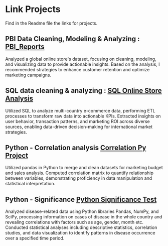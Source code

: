 # Link Projects
Find in the Readme file the links for projects.

## PBI Data Cleaning, Modeling & Analyzing : [PBI_Reports](https://github.com/KloNdou/PBI_Reports.git)
Analyzed a global online store's dataset, focusing on cleaning, modeling, and visualizing data to provide actionable insights. 
Based on the analysis, I recommended strategies to enhance customer retention and optimize marketing campaigns.


## SQL data cleaning & analyzing : [SQL Online Store Analysis](https://github.com/KloNdou/SQL-Online-Store-Analysis)
Utilized SQL to analyze multi-country e-commerce data, performing ETL processes to transform raw data into actionable KPIs.
Extracted insights on user behavior, transaction patterns, and marketing ROI across diverse sources, enabling data-driven decision-making for international market strategies.

## Python - Correlation analysis [Correlation Py Project](https://github.com/KloNdou/Correlation-Py-Project)
Utilized pandas in Python to merge and clean datasets for marketing budget and sales analysis. 
Computed correlation matrix to quantify relationship between variables, demonstrating proficiency in data manipulation and statistical interpretation.

## Python - Significance [Python Significance Test](https://github.com/KloNdou/Python_Significance_test_)
Analyzed disease-related data using Python libraries Pandas, NumPy, and SciPy, processing information on cases of disease in the whole country and revealing correlations with factors such as age, gender, month etc.
Conducted statistical analyses including descriptive statistics, correlation studies, and data visualization to identify patterns in disease occurrence over a specified time period.
